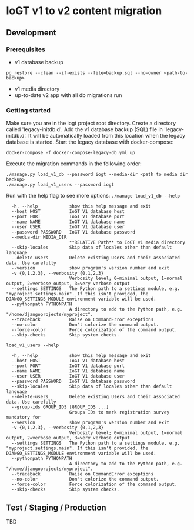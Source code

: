 # IoGT v1 to v2 content migration

## Development

### Prerequisites

- v1 database backup
```
pg_restore --clean --if-exists --file=backup.sql --no-owner <path-to-backup>
```
- v1 media directory
- up-to-date v2 app with all db migrations run

### Getting started

Make sure you are in the iogt project root directory.
Create a directory called 'legacy-initdb.d'.
Add the v1 database backup (SQL) file in 'legacy-initdb.d'. It will be automatically loaded from this location when the legacy database is started.
Start the legacy database with docker-compose:
```
docker-compose -f docker-compose-legacy-db.yml up
```
Execute the migration commands in the following order:
```
./manage.py load_v1_db --password iogt --media-dir <path to media dir backup>
./manage.py load_v1_users --password iogt 
```
Run with the help flag to see more options:
`./manage load_v1_db --help`
```
  -h, --help            show this help message and exit
  --host HOST           IoGT V1 database host
  --port PORT           IoGT V1 database port
  --name NAME           IoGT V1 database name
  --user USER           IoGT V1 database user
  --password PASSWORD   IoGT V1 database password
  --media-dir MEDIA_DIR
                        **RELATIVE Path** to IoGT v1 media directory
  --skip-locales        Skip data of locales other than default language
  --delete-users        Delete existing Users and their associated data. Use carefully
  --version             show program's version number and exit
  -v {0,1,2,3}, --verbosity {0,1,2,3}
                        Verbosity level; 0=minimal output, 1=normal output, 2=verbose output, 3=very verbose output
  --settings SETTINGS   The Python path to a settings module, e.g. "myproject.settings.main". If this isn't provided, the DJANGO_SETTINGS_MODULE environment variable will be used.
  --pythonpath PYTHONPATH
                        A directory to add to the Python path, e.g. "/home/djangoprojects/myproject".
  --traceback           Raise on CommandError exceptions
  --no-color            Don't colorize the command output.
  --force-color         Force colorization of the command output.
  --skip-checks         Skip system checks.

```

`load_v1_users --help`
```
  -h, --help            show this help message and exit
  --host HOST           IoGT V1 database host
  --port PORT           IoGT V1 database port
  --name NAME           IoGT V1 database name
  --user USER           IoGT V1 database user
  --password PASSWORD   IoGT V1 database password
  --skip-locales        Skip data of locales other than default language
  --delete-users        Delete existing Users and their associated data. Use carefully
  --group-ids GROUP_IDS [GROUP_IDS ...]
                        Groups IDs to mark registration survey mandatory for
  --version             show program's version number and exit
  -v {0,1,2,3}, --verbosity {0,1,2,3}
                        Verbosity level; 0=minimal output, 1=normal output, 2=verbose output, 3=very verbose output
  --settings SETTINGS   The Python path to a settings module, e.g. "myproject.settings.main". If this isn't provided, the DJANGO_SETTINGS_MODULE environment variable will be used.
  --pythonpath PYTHONPATH
                        A directory to add to the Python path, e.g. "/home/djangoprojects/myproject".
  --traceback           Raise on CommandError exceptions
  --no-color            Don't colorize the command output.
  --force-color         Force colorization of the command output.
  --skip-checks         Skip system checks.
```


## Test / Staging / Production

TBD
